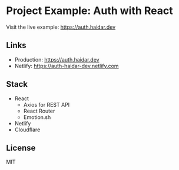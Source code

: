 # Project Example: Auth with React

Visit the live example: https://auth.haidar.dev

## Links

- Production: https://auth.haidar.dev
- Netlify: https://auth-haidar-dev.netlify.com

## Stack

- React
  - Axios for REST API
  - React Router
  - Emotion.sh
- Netlify
- Cloudflare

## License

MIT
